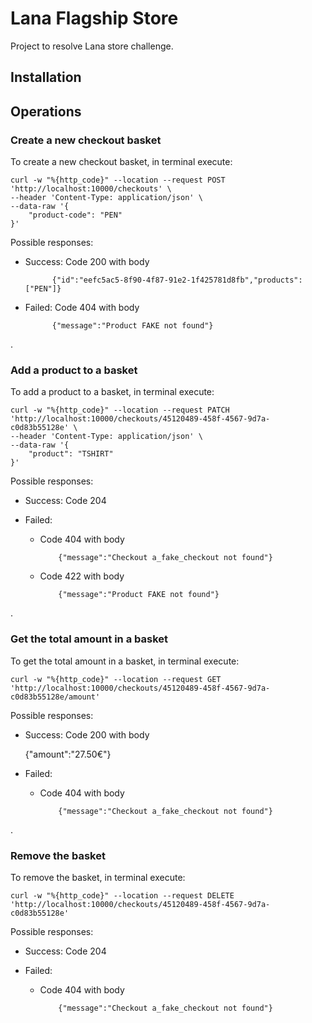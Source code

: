 # Lana Flagship Store

Project to resolve Lana store challenge.


## Installation


## Operations

### Create a new checkout basket

To create a new checkout basket, in terminal execute:

    curl -w "%{http_code}" --location --request POST 'http://localhost:10000/checkouts' \
    --header 'Content-Type: application/json' \
    --data-raw '{
        "product-code": "PEN"
    }'

Possible responses:
- Success: Code 200 with body

            {"id":"eefc5ac5-8f90-4f87-91e2-1f425781d8fb","products":["PEN"]}

- Failed: Code 404 with body

            {"message":"Product FAKE not found"}

.

### Add a product to a basket

To add a product to a basket, in terminal execute:

    curl -w "%{http_code}" --location --request PATCH 'http://localhost:10000/checkouts/45120489-458f-4567-9d7a-c0d83b55128e' \
    --header 'Content-Type: application/json' \
    --data-raw '{
        "product": "TSHIRT"
    }'

Possible responses:
- Success: Code 204

- Failed:

  - Code 404 with body

            {"message":"Checkout a_fake_checkout not found"}

  - Code 422 with body

            {"message":"Product FAKE not found"}

.


### Get the total amount in a basket

To get the total amount in a basket, in terminal execute:

    curl -w "%{http_code}" --location --request GET 'http://localhost:10000/checkouts/45120489-458f-4567-9d7a-c0d83b55128e/amount'

Possible responses:
- Success: Code 200 with body

    {"amount":"27.50€"}

- Failed:

  - Code 404 with body

            {"message":"Checkout a_fake_checkout not found"}

.

### Remove the basket

To remove the basket, in terminal execute:

    curl -w "%{http_code}" --location --request DELETE 'http://localhost:10000/checkouts/45120489-458f-4567-9d7a-c0d83b55128e'

Possible responses:
- Success: Code 204

- Failed:

  - Code 404 with body

            {"message":"Checkout a_fake_checkout not found"}